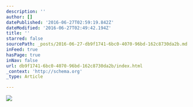 ```yaml
---
description: ''
author: []
datePublished: '2016-06-27T02:59:19.842Z'
dateModified: '2016-06-27T02:49:42.194Z'
title: ''
starred: false
sourcePath: _posts/2016-06-27-db9f1741-6bc0-4070-96bd-162c8730da2b.md
inFeed: true
hasPage: true
inNav: false
url: db9f1741-6bc0-4070-96bd-162c8730da2b/index.html
_context: 'http://schema.org'
_type: Article

---
```

![](https://the-grid-user-content.s3-us-west-2.amazonaws.com/6fe7ed10-6f9a-4113-9073-d04027a33fb6.png)